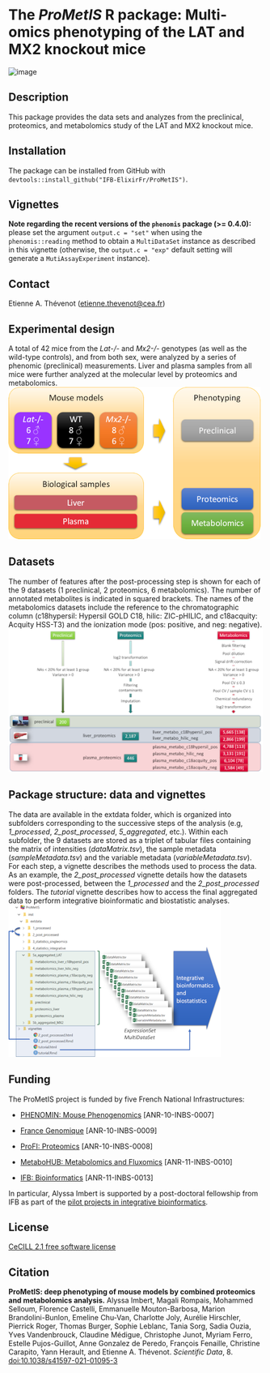 # The _**ProMetIS**_ R package: Multi-omics phenotyping of the LAT and MX2 knockout mice

![image](https://user-images.githubusercontent.com/19306842/139421987-a7ab9267-a960-4bcd-a93e-1837d282b8f9.png)

## Description

This package provides the data sets and analyzes from the preclinical, proteomics, and metabolomics study of the LAT and MX2 knockout mice.

## Installation

The package can be installed from GitHub with `devtools::install_github("IFB-ElixirFr/ProMetIS")`.

## Vignettes

**Note regarding the recent versions of the `phenomis` package (\>= 0.4.0):** please set the argument `output.c = "set"` when using the `phenomis::reading` method to obtain a `MultiDataSet` instance as described in this vignette (otherwise, the `output.c = "exp"` default setting will generate a `MutiAssayExperiment` instance).

## Contact

Etienne A. Thévenot (etienne.thevenot@cea.fr)

## Experimental design

A total of 42 mice from the *Lat-/-* and *Mx2-/-* genotypes (as well as the wild-type controls), and from both sex, were analyzed by a series of phenomic (preclinical) measurements. Liver and plasma samples from all mice were further analyzed at the molecular level by proteomics and metabolomics.
![](vignettes/figures/prometis_design.png)

## Datasets

The number of features after the post-processing step is shown for each of the 9 datasets (1 preclinical, 2 proteomics, 6 metabolomics). The number of annotated metabolites is indicated in squared brackets. The names of the metabolomics datasets include the reference to the chromatographic column (c18hypersil: Hypersil GOLD C18, hilic: ZIC-pHILIC, and c18acquity: Acquity HSS-T3) and the ionization mode (pos: positive, and neg: negative).
![](vignettes/figures/prometis_datasets.png)

## Package structure: data and vignettes

The data are available in the extdata folder, which is organized into subfolders corresponding to the successive steps of the analysis (e.g, *1_processed*, *2_post_processed*, *5_aggregated*, etc.). Within each subfolder, the 9 datasets are stored as a triplet of tabular files containing the matrix of intensities (*dataMatrix.tsv*), the sample metadata (*sampleMetadata.tsv*) and the variable metadata (*variableMetadata.tsv*). For each step, a vignette describes the methods used to process the data. As an example, the *2_post_processed* vignette details how the datasets were post-processed, between the *1_processed* and the *2_post_processed* folders. The *tutorial* vignette describes how to access the final aggregated data to perform integrative bioinformatic and biostatistic analyses.
![](vignettes/figures/prometis_package_structure.png)

## Funding

The ProMetIS project is funded by five French National Infrastructures:

* [PHENOMIN: Mouse Phenogenomics](http://www.phenomin.fr/en-us/) [ANR-10-INBS-0007]

* [France Genomique](https://www.france-genomique.org/?lang=en) [ANR-10-INBS-0009]

* [ProFI: Proteomics](http://www.profiproteomics.fr/) [ANR-10-INBS-0008]

* [MetaboHUB: Metabolomics and Fluxomics](https://www.metabohub.fr/home.html) [ANR-11-INBS-0010]

* [IFB: Bioinformatics](https://www.france-bioinformatique.fr/en) [ANR-11-INBS-0013]

In particular, Alyssa Imbert is supported by a post-doctoral fellowship from IFB as part of the [pilot projects in integrative bioinformatics](https://www.france-bioinformatique.fr/en/pilot-projects).

## License

[CeCILL 2.1 free software license](https://cecill.info/licences/Licence_CeCILL_V2.1-en.html)

## Citation

**ProMetIS: deep phenotyping of mouse models by combined proteomics and metabolomics analysis.** Alyssa Imbert, Magali Rompais, Mohammed Selloum, Florence Castelli, Emmanuelle Mouton-Barbosa, Marion Brandolini-Bunlon, Emeline Chu-Van, Charlotte Joly, Aurélie Hirschler, Pierrick Roger, Thomas Burger, Sophie Leblanc, Tania Sorg, Sadia Ouzia, Yves Vandenbrouck, Claudine Médigue, Christophe Junot, Myriam Ferro, Estelle Pujos-Guillot, Anne Gonzalez de Peredo, François Fenaille, Christine Carapito, Yann Herault, and Etienne A. Thévenot. *Scientific Data*, 8. [doi:10.1038/s41597-021-01095-3](https://doi.org/10.1038/s41597-021-01095-3)
